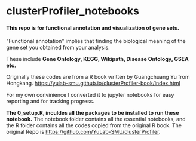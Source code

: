 # clusterProfiler_notebooks

#### This repo is for functional annotation and visualization of gene sets.

"Functional annotation" implies that finding the biological meaning of the gene set you obtained from your analysis.

These include **Gene Ontology, KEGG, Wikipath, Disease Ontology, GSEA etc.** 

Originally these codes are from a R book written by Guangchuang Yu from Hongkang.
https://yulab-smu.github.io/clusterProfiler-book/index.html

For my own convinience I converted it to jupyter notebooks for easy reporting and for tracking progress.

**The 0_setup.R, inculdes all the packages to be installed to run these notebook.** 
The notebook folder contains all the essential notebooks, and the R folder contains all the codes copied from the original R book. 
The original Repo is https://github.com/YuLab-SMU/clusterProfiler. 
